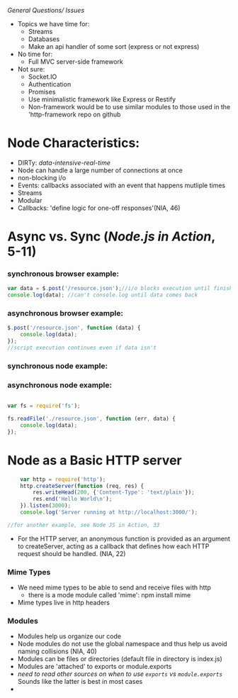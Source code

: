 *General Questions/ Issues*
- Topics we have time for:
    + Streams
    + Databases
    + Make an api handler of some sort (express or not express)
- No time for: 
    + Full MVC server-side framework
- Not sure:
    + Socket.IO
    + Authentication
    + Promises
    + Use minimalistic framework like Express or Restify
    + Non-framework would be to use similar modules to those used in the 'http-framework repo on github

# Node Characteristics: 
+ DIRTy: *data-intensive-real-time*
+ Node can handle a large number of connections at once
+ non-blocking i/o
+ Events: callbacks associated with an event that happens mutliple times
+ Streams
+ Modular
+ Callbacks: 'define logic for one-off responses'(NIA, 46)

# Async vs. Sync (*Node.js in Action*, 5-11)
### synchronous browser example:
```javascript
var data = $.post('/resource.json');//i/o blocks execution until finished
console.log(data); //can't console.log until data comes back
```

### asynchronous browser example:
```javascript
$.post('/resource.json', function (data) {
    console.log(data);
});
//script execution continues even if data isn't 
```

### synchronous node example: 


### asynchronous node example: 
```javascript

var fs = require('fs');

fs.readFile('./resource.json', function (err, data) {
    console.log(data);
});

```


# Node as a Basic HTTP server
```javascript
    var http = require('http');
    http.createServer(function (req, res) {
        res.writeHead(200, {'Content-Type': 'text/plain'});
        res.end('Hello World\n');
    }).listen(3000);
    console.log('Server running at http://localhost:3000/');

//for another example, see Node JS in Action, 33
```
- For the HTTP server, an anonymous function is provided as an argument to createServer, acting as a callback that defines how each HTTP request should be handled. (NIA, 22)


### Mime Types
- We need mime types to be able to send and receive files with http
    + there is a mode module called 'mime': npm install mime
- Mime types live in http headers

### Modules 
- Modules help us organize our code
- Node modules do not use the global namespace and thus help us avoid naming collisions (NIA, 40)
- Modules can be files or directories (default file in directory is index.js)
- Modules are 'attached' to exports or module.exports
- *need to read other sources on when to use `exports` vs `module.exports`* Sounds like the latter is best in most cases
- 




